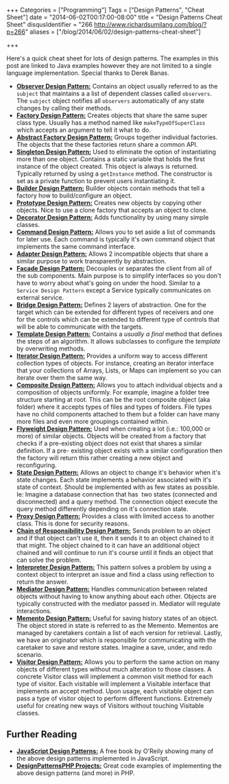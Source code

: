 +++
Categories = ["Programming"]
Tags = ["Design Patterns", "Cheat Sheet"]
date = "2014-06-02T00:17:00-08:00"
title = "Design Patterns Cheat Sheet"
disqusIdentifier = "266 http://www.richardsumilang.com/blog/?p=266"
aliases = ["/blog/2014/06/02/design-patterns-cheat-sheet"]

+++

Here's a quick cheat sheet for lots of design patterns. The examples in this
post are linked to Java examples however they are not limited to a single
language implementation. Special thanks to Derek Banas.

<!--more-->

- **[Observer Design Pattern:][1]** Contains an object usually referred to as
the `subject` that maintains a a list of dependent classes called `observers`.
The `subject` object notifies all `observers` automatically of any state changes
by calling their methods.
- **[Factory Design Pattern:][2]** Creates objects that share the same super
class type. Usually has a method named like `makeTypeOfSuperClass` which accepts
an argument to tell it what to do.
- **[Abstract Factory Design Pattern:][3]** Groups together individual
factories. The objects that the these factories return share a common API.
- **[Singleton Design Pattern:][4]** Used to eliminate the option of instantiating
more than one object. Contains a static variable that holds the first instance
of the object created. This object is always is returned. Typically returned by
using a `getInstance` method. The constructor is set as a private function to
prevent users instantiating it.
- **[Builder Design Pattern:][5]** Builder objects contain methods that tell a
factory how to build/configure an object.
- **[Prototype Design Pattern:][6]** Creates new objects by copying other
objects. Nice to use a clone factory that accepts an object to clone.
- **[Decorator Design Pattern:][7]** Adds functionality by using many simple
classes.
- **[Command Design Pattern:][8]** Allows you to set aside a list of commands
for later use. Each command is typically it's own command object that implements
the same command interface.
- **[Adapter Design Pattern:][9]** Allows 2 incompatible objects that share a
similar purpose to work transparently by abstraction.
- **[Facade Design Pattern:][10]** Decouples or separates the client from all of
the sub components. Main purpose is to simplify interfaces so you don't have to
worry about what's going on under the hood. Similar to a `Service Design
Pattern` except a Service typically communicates on external service.
- **[Bridge Design Pattern:][11]** Defines 2 layers of abstraction. One for the
target which can be extended for different types of receivers and one for the
controls which can be extended to different type of controls that will be able
to communicate with the targets.
- **[Template Design Pattern:][12]** Contains a *usually a final* method that
defines the steps of an algorithm. It allows subclasses to configure the
*template* by overwriting methods.
- **[Iterator Design Pattern:][13]** Provides a uniform way to access different
collection types of objects. For instance, creating an iterator interface that
your collections of Arrays, Lists, or Maps can implement so you can iterate over
them the same way.
- **[Composite Design Pattern:][14]** Allows you to attach individual objects
and a composition of objects uniformly. For example, imagine a folder tree
structure starting at root. This can be the root composite object (aka folder)
where it accepts types of files and types of folders. File types have no child
components attached to them but a folder can have many more files and even more
groupings contained within.
- **[Flyweight Design Pattern:][15]** Used when creating a lot (i.e.: 100,000 or
more) of similar objects. Objects will be created from a factory that checks if
a pre-existing object does not exist that shares a similar definition. If a pre-
existing object exists with a similar configuration then the factory will
return this rather creating a new object and reconfiguring.
- **[State Design Pattern:][16]** Allows an object to change it's behavior when
it's state changes. Each state implements a behavior associated with it's state
of context. Should be implemented with as few states as possible. Ie: Imagine a
database connection that has  two states (connected and disconnected) and a
query method. The connection object execute the query method differently
depending on it's connection state.
- **[Proxy Design Pattern:][17]** Provides a class with limited access to
another class. This is done for security reasons.
- **[Chain of Responsibility Design Pattern:][18]** Sends problem to an object
and if that object can't use it, then it sends it to an object chained to it
that might. The object chained to it can have an additional object chained and
will continue to run it's course until it finds an object that can solve the
problem.
- **[Interpreter Design Pattern:][19]** This pattern solves a problem by using a
context object to interpret an issue and find a class using reflection to return
the answer.
- **[Mediator Design Pattern:][20]** Handles communication between related
objects without having to know anything about each other. Objects are typically
constructed with the mediator passed in. Mediator will regulate interactions.
- **[Memento Design Pattern:][21]** Useful for saving history states of an
object. The object stored in state is referred to as the Memento. Mementos are
managed by caretakers contain a list of each version for retrieval. Lastly, we
have an originator which is responsible for communicating with the caretaker to
save and restore states. Imagine a save, under, and redo scenario.
- **[Visitor Design Pattern:][22]** Allows you to perform the same action on
many objects of different types without much alteration to those classes. A
concrete Visitor class will implement a common visit method for each type of
visitor. Each visitable will implement a Visitable interface that implements an
accept method. Upon usage, each visitable object can pass a type of visitor
object to perform different functions. Extremely useful for creating new ways of
Visitors without touching Visitable classes.

## Further Reading

- **[JavaScript Design Patterns:][23]** A free book by O'Reily showing many of
the above design patterns implemented in JavaScript.
- **[DesignPatternsPHP Projects:][24]** Great code examples of implementing the
above design patterns (and more) in PHP.



[1]: http://www.newthinktank.com/2012/08/observer-design-pattern-tutorial/ "Observer Pattern Tutorial"
[2]: http://www.newthinktank.com/2012/09/factory-design-pattern-tutorial/ "Factory Pattern Tutorial"
[3]: http://www.newthinktank.com/2012/09/abstract-factory-design-pattern/ "Abstract Factory Pattern Tutorial"
[4]: http://www.newthinktank.com/2012/09/singleton-design-pattern-tutorial/ "Observer Pattern Tutorial"
[5]: http://www.newthinktank.com/2012/09/builder-design-pattern-tutorial/ "Builder Pattern Tutorial"
[6]: http://www.newthinktank.com/2012/09/prototype-design-pattern-tutorial/ "Prototype Pattern Tutorial"
[7]: http://www.newthinktank.com/2012/09/decorator-design-pattern-tutorial/ "Decorator Pattern Tutorial"
[8]: http://www.newthinktank.com/2012/09/command-design-pattern-tutorial/ "Command Pattern Tutorial"
[9]: http://www.newthinktank.com/2012/09/adapter-design-pattern-tutorial/ "Adapter Pattern Tutorial"
[10]: http://www.newthinktank.com/2012/09/facade-design-pattern-tutorial/ "Facade Pattern Tutorial"
[11]: http://www.newthinktank.com/2012/10/bridge-design-pattern-tutorial/ "Bridge Pattern Tutorial"
[12]: http://www.newthinktank.com/2012/10/template-method-design-pattern-tutorial/ "Template Method Pattern Tutorial"
[13]: http://www.newthinktank.com/2012/10/iterator-design-pattern-tutorial/ "Iterator Design Pattern Tutorial"
[14]: http://www.newthinktank.com/2012/10/composite-design-pattern-tutorial/ "Composite Design Pattern Tutorial"
[15]: http://www.newthinktank.com/2012/10/flyweight-design-pattern-tutorial/ "Flyweight Design Pattern Tutorial"
[16]: http://www.newthinktank.com/2012/10/state-design-pattern-tutorial/ "State Design Pattern Tutorial"
[17]: http://www.newthinktank.com/2012/10/proxy-design-pattern-tutorial/ "Proxy Design Pattern Tutorial"
[18]: http://www.newthinktank.com/2012/10/chain-of-responsibility-design-pattern-tutorial/ "Chain of Responsibility Design Pattern Tutorial"
[19]: http://www.newthinktank.com/2012/10/interpreter-design-pattern-tutorial/ "Interpreter Design Pattern Tutorial"
[20]: http://www.newthinktank.com/2012/10/mediator-design-pattern-tutorial/ "Mediator Design Pattern Tutorial"
[21]: http://www.newthinktank.com/2012/10/memento-design-pattern-tutorial/ "Memento Design Pattern Tutorial"
[22]: http://www.newthinktank.com/2012/11/visitor-design-pattern-tutorial/ "Visitor Design Pattern Tutorial"

[23]: http://addyosmani.com/resources/essentialjsdesignpatterns/book/ "Essential JavaScript Design Patterns"
[24]: https://github.com/domnikl/DesignPatternsPHP "Design Patterns PHP Project"
